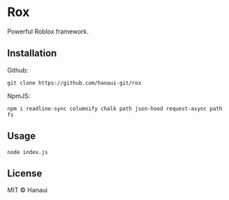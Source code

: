 # Rox
Powerful Roblox framework.

## Installation
Github:
```
git clone https://github.com/hanaui-git/rox
```
NpmJS:
```
npm i readline-sync columnify chalk path json-hood request-async path fs
```

## Usage
```
node index.js
```

## License
MIT © Hanaui